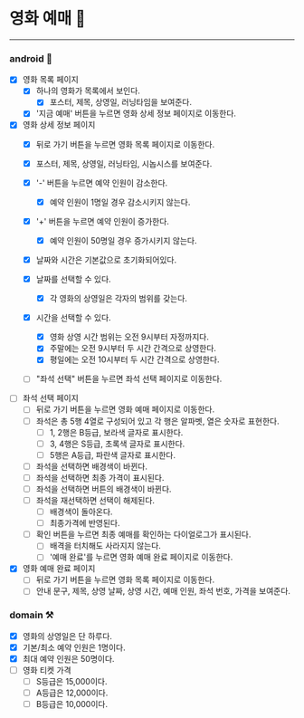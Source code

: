# 영화 예매️ 🎫
---

### android 🤖

- [x] 영화 목록 페이지
    - [x] 하나의 영화가 목록에서 보인다.
        - [x] 포스터, 제목, 상영일, 러닝타임을 보여준다.
    - [x] '지금 예매' 버튼을 누르면 영화 상세 정보 페이지로 이동한다.

- [x] 영화 상세 정보 페이지
    - [x] 뒤로 가기 버튼을 누르면 영화 목록 페이지로 이동한다.
    - [x] 포스터, 제목, 상영일, 러닝타임, 시놉시스를 보여준다.
    - [x] '-' 버튼을 누르면 예약 인원이 감소한다.
        - [x] 예약 인원이 1명일 경우 감소시키지 않는다.
    - [x] '+' 버튼을 누르면 예약 인원이 증가한다.
        - [x] 예약 인원이 50명일 경우 증가시키지 않는다.
    - [X] 날짜와 시간은 기본값으로 초기화되어있다.
    - [x] 날짜를 선택할 수 있다.
        - [x] 각 영화의 상영일은 각자의 범위를 갖는다.
    - [x] 시간을 선택할 수 있다.
        - [x] 영화 상영 시간 범위는 오전 9시부터 자정까지다.
        - [x] 주말에는 오전 9시부터 두 시간 간격으로 상영한다.
        - [x] 평일에는 오전 10시부터 두 시간 간격으로 상영한다.
    - [ ] "좌석 선택" 버튼을 누르면 좌석 선택 페이지로 이동한다.


- [ ] 좌석 선택 페이지
    - [ ] 뒤로 가기 버튼을 누르면 영화 예매 페이지로 이동한다.
    - [ ] 좌석은 총 5행 4열로 구성되어 있고 각 행은 알파벳, 열은 숫자로 표현한다.
        - [ ] 1, 2행은 B등급, 보라색 글자로 표시한다.
        - [ ] 3, 4행은 S등급, 초록색 글자로 표시한다.
        - [ ] 5행은 A등급, 파란색 글자로 표시한다.
    - [ ] 좌석을 선택하면 배경색이 바뀐다.
    - [ ] 좌석을 선택하면 최종 가격이 표시된다.
    - [ ] 좌석을 선택하면 버튼의 배경색이 바뀐다.
    - [ ] 좌석을 재선택하면 선택이 해제된다.
        - [ ] 배경색이 돌아온다.
        - [ ] 최종가격에 반영된다.
    - [ ] 확인 버튼을 누르면 최종 예매를 확인하는 다이얼로그가 표시된다.
        - [ ] 배격을 터치해도 사라지지 않는다.
        - [ ] '예매 완료'를 누르면 영화 예매 완료 페이지로 이동한다.

- [x] 영화 예매 완료 페이지
    - [ ] 뒤로 가기 버튼을 누르면 영화 목록 페이지로 이동한다.
    - [ ] 안내 문구, 제목, 상영 날짜, 상영 시간, 예매 인원, 좌석 번호, 가격을 보여준다.

### domain ⚒️

- [x] 영화의 상영일은 단 하루다.
- [x] 기본/최소 예약 인원은 1명이다.
- [x] 최대 예약 인원은 50명이다.
- [ ] 영화 티켓 가격
    - [ ] S등급은 15,000이다.
    - [ ] A등급은 12,000이다.
    - [ ] B등급은 10,000이다.
